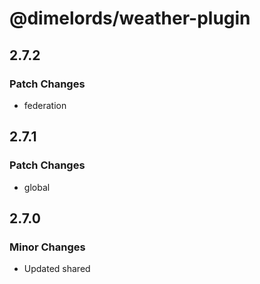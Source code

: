 # @dimelords/weather-plugin

## 2.7.2

### Patch Changes

- federation

## 2.7.1

### Patch Changes

- global

## 2.7.0

### Minor Changes

- Updated shared
